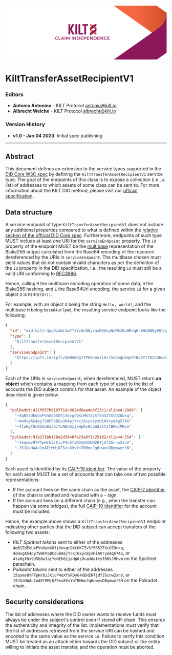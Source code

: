 [![](.maintain/media/kilt-header.png)](https://kilt.io)

# KiltTransferAssetRecipientV1

### Editors

- **Antonio Antonino** - KILT Protocol [antonio@kilt.io](mailto:antonio@kilt.io)
- **Albrecht Weiche** - KILT Protocol [albrecht@kilt.io](mailto:albrecht@kilt.io)

### Version History

<!-- TODO: Update before releasing -->
- **v1.0 - Jan.04 2023**: Initial spec publishing

---

## Abstract

This document defines an extension to the service types supported in the [DID Core W3C spec][did-core-spec] by defining the `KiltTransferAssetRecipientV1` service type.
The goal of the endpoints of this class is to expose a collection (i.e., a list) of addresses to which assets of some class can be sent to.
For more information about the KILT DID method, please visit our [official specification][kilt-did-spec].

## Data structure

A service endpoint of type `KiltTransferAssetRecipientV1` does not include any additional properties compared to what is defined within the [relative section of the official DID Core spec][did-core-spec-services].
Furthermore, endpoints of such type MUST include at least *one* URI for the `serviceEndpoint` property.
The `id` property of the endpoint MUST be the [multibase][multibase] representation of the Blake256 output calculated from the Base64 encoding of the resource dereferenced by the URIs in `serviceEndpoint`.
The multibase chosen must yield values that do not contain invalid characters as per the definition of the `id` property in the DID specification, i.e., the resulting `id` must still be a valid URI conforming to [RFC3986][rfc3986].

Hence, calling `M` the multibase encoding operation of some data, `H` the Blake256 hashing, and `E` the Base64Url encoding, the service `id` for a given object `O` is `M(H(E(O)))`.

For example, with an object `O` being the string `Hello, world!`, and the multibase `M` being `base64urlpad`, the resulting service endpoint looks like the following:

```json
{
  "id": "did:kilt:4pqDzaWi3w7TzYzGnQDyrasK6UnyNnW6JQvWRrq6r8HzNNGy#UtdpEHP5yrgQu9NKxd0KQf2dd5NpXRi1MNgnC4u11WXA",
  "type": [
    "KiltTransferAssetRecipientV1"
  ],
  "serviceEndpoint": [
    "https://ipfs.io/ipfs/QmNUAwg7JPK9nnuZiUri5nDaqLHqUFtNoZYtfD22Q6w3c8"
  ]
}
```

Each of the URIs in `serviceEndpoint`, when dereferenced, MUST return **an object** which contains a mapping from each type of asset to the list of accounts the DID subject controls for that asset.
An example of the object described is given below.

```json
{
  "polkadot:411f057b9107718c9624d6aa4a3f23c1/slip44:2086": [
    "~4qBSZdEoUxPVnUqbX8fjXovgtQXcHK7ZvSf56527XcDZUukq",
    "~4oHvgA54py7SWFPpBCoubAajYrxj6xyc8yzHiAVryeAq574G"
    "~4taHgf8x9U5b8oJaiYoNEh61jaHpKs9caUdattxfBRkJMHvm"
  ],
  "polkadot:91b171bb158e2d3848fa23a9f1c25182/slip44:354": [
    "~15qomv8YFTpHrbiJKicP4oXfxRDyG4XEHZH7jdfJScnw2xnV",
    "~15JGaHWAu1nAEtMMjKZSeu8VsYoTBMmoJq6uwxsDBqmwytSN",
  ]
}
```

Each asset is identified by its [CAIP-19 identifier][caip-19-spec]. The value of the property for each asset MUST be a set of accounts that can take one of two possible representations:

- If the account lives on the same chain as the asset, the [CAIP-2 identifier][caip-2-spec] of the chain is omitted and replaced with a `~` sign.
- If the account lives on a different chain (e.g., when the transfer can happen via some bridges), the full [CAIP-10 identifier][caip-10-spec] for the account must be included.

Hence, the example above shows a `KiltTransferAssetRecipientV1` endpoint indicating other parties that the DID subject can accept transfers of the following two assets:

- *KILT Spiritnet tokens* sent to either of the addresses `4qBSZdEoUxPVnUqbX8fjXovgtQXcHK7ZvSf56527XcDZUukq`, `4oHvgA54py7SWFPpBCoubAajYrxj6xyc8yzHiAVryeAq574G`, or `4taHgf8x9U5b8oJaiYoNEh61jaHpKs9caUdattxfBRkJMHvm` on the Spiritnet parachain.
- *Polkadot tokens* sent to either of the addresses `15qomv8YFTpHrbiJKicP4oXfxRDyG4XEHZH7jdfJScnw2xnV`, or `15JGaHWAu1nAEtMMjKZSeu8VsYoTBMmoJq6uwxsDBqmwytSN` on the Polkadot chain.

## Security considerations

The list of addresses where the DID owner wants to receive funds must always be under the subject's control even if stored off-chain.
This ensures the authenticity and integrity of the list.
Implementations must verify that the list of addresses retrieved from the service URI can be hashed and encoded to the same value as the service `id`.
Failure to verify this condition MUST be treated as an attack either towards the DID subject or the entity willing to initiate the asset transfer, and the operation must be aborted.

[did-core-spec]: https://www.w3.org/TR/did-core
[kilt-did-spec]: https://github.com/KILTprotocol/spec-kilt-did
[multibase]: https://github.com/multiformats/multibase#multibase-by-example
[did-core-spec-services]: https://www.w3.org/TR/did-core/#services=
[caip-19-spec]: https://github.com/ChainAgnostic/CAIPs/blob/master/CAIPs/caip-19.md
[caip-2-spec]: https://github.com/ChainAgnostic/CAIPs/blob/master/CAIPs/caip-2.md
[caip-10-spec]: https://github.com/ChainAgnostic/CAIPs/blob/master/CAIPs/caip-10.md
[rfc3986]: https://www.w3.org/TR/did-core/#bib-rfc3986